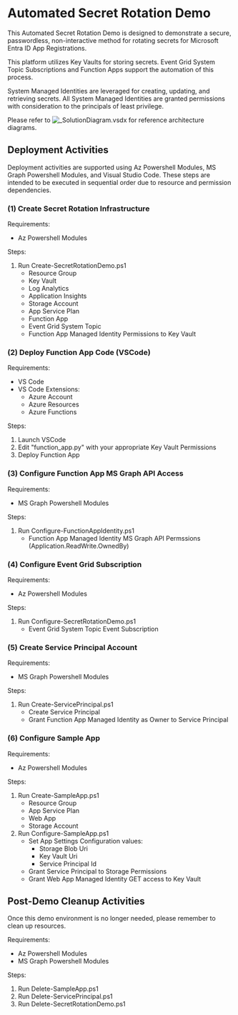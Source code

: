 # Automated Secret Rotation Demo
This Automated Secret Rotation Demo is designed to demonstrate a secure, 
passwordless, non-interactive method for rotating secrets for Microsoft 
Entra ID App Registrations. 

This platform utilizes Key Vaults for storing secrets. Event Grid System
Topic Subscriptions and Function Apps support the automation of this
process.

System Managed Identities are leveraged for creating, updating, and
retrieving secrets. All System Managed Identities are granted permissions
with consideration to the principals of least privilege.  

Please refer to ![_SolutionDiagram.vsdx](_SolutionDiagram.vsdx) for reference
architecture diagrams.

## Deployment Activities
Deployment activities are supported using Az Powershell Modules, MS Graph 
Powershell Modules, and Visual Studio Code.  These steps are intended to
be executed in sequential order due to resource and permission dependencies.

### (1) Create Secret Rotation Infrastructure
Requirements:
- Az Powershell Modules

Steps:
1. Run Create-SecretRotationDemo.ps1
    - Resource Group
    - Key Vault
    - Log Analytics
    - Application Insights
    - Storage Account
    - App Service Plan
    - Function App
    - Event Grid System Topic
    - Function App Managed Identity Permissions to Key Vault

### (2) Deploy Function App Code (VSCode)
Requirements:
- VS Code
- VS Code Extensions:
    - Azure Account
    - Azure Resources
    - Azure Functions

Steps:
1. Launch VSCode
2. Edit "function_app.py" with your appropriate Key Vault Permissions
3. Deploy Function App

### (3) Configure Function App MS Graph API Access
Requirements:
- MS Graph Powershell Modules

Steps:
1. Run Configure-FunctionAppIdentity.ps1
    - Function App Managed Identity MS Graph API Permssions (Application.ReadWrite.OwnedBy)

### (4) Configure Event Grid Subscription
Requirements:
- Az Powershell Modules

Steps:
1. Run Configure-SecretRotationDemo.ps1
    - Event Grid System Topic Event Subscription

### (5) Create Service Principal Account
Requirements:
- MS Graph Powershell Modules

Steps:
1. Run Create-ServicePrincipal.ps1
    - Create Service Principal
    - Grant Function App Managed Identity as Owner to Service Principal

### (6) Configure Sample App
Requirements:
- Az Powershell Modules

Steps:
1. Run Create-SampleApp.ps1
    - Resource Group
    - App Service Plan
    - Web App
    - Storage Account
2. Run Configure-SampleApp.ps1
    - Set App Settings Configuration values:
        - Storage Blob Uri
        - Key Vault Uri
        - Service Principal Id
    - Grant Service Principal to Storage Permissions
    - Grant Web App Managed Identity GET access to Key Vault

## Post-Demo Cleanup Activities
Once this demo environment is no longer needed, please remember to clean up resources.

Requirements:
- Az Powershell Modules
- MS Graph Powershell Modules

Steps:
1. Run Delete-SampleApp.ps1
2. Run Delete-ServicePrincipal.ps1
3. Run Delete-SecretRotationDemo.ps1
